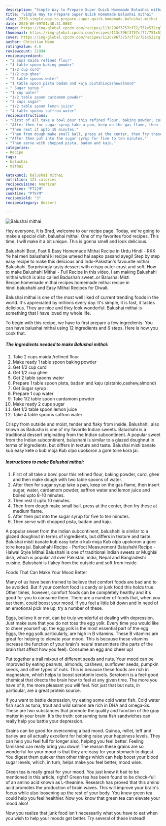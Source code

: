 ```yaml
---
description: "Simple Way to Prepare Super Quick Homemade Balushai mithai"
title: "Simple Way to Prepare Super Quick Homemade Balushai mithai"
slug: 2378-simple-way-to-prepare-super-quick-homemade-balushai-mithai
date: 2020-09-09T01:40:31.080Z
image: https://img-global.cpcdn.com/recipes/113c796f3757cf72/751x532cq70/balushai-mithai-recipe-main-photo.jpg
thumbnail: https://img-global.cpcdn.com/recipes/113c796f3757cf72/751x532cq70/balushai-mithai-recipe-main-photo.jpg
cover: https://img-global.cpcdn.com/recipes/113c796f3757cf72/751x532cq70/balushai-mithai-recipe-main-photo.jpg
author: Christian Mann
ratingvalue: 4.6
reviewcount: 21894
recipeingredient:
- "2 cups maida refined flour"
- "1 table spoon baking powder"
- "1/2 cup curd"
- "1/2 cup ghee"
- "2 table spoons water"
- "1 table spoon pista badam and kaju pistahiocashewalmond"
- " Sugar syrup "
- "1 cup water"
- "1/2 table spoon cardamom powder"
- "2 cups sugar"
- "1/2 table spoon lemon juice"
- "4 table spoons saffron water"
recipeinstructions:
- "First of all take a bowl pour this refined flour, baking powder, curd, ghee and then make dough with two table spoons of water."
- "After then for sugar syrup take a pan, keep on the gas flame, then insert sugar, water, cardamom powder, saffron water and lemon juice and boiled upto 8-10 minutes."
- "Then rest it upto 10 minutes."
- "Then from dough make small ball, press at the center, then fry these at medium flame."
- "After then put into the sugar syrup for five to ten minutes."
- "Then serve with chopped pista, badam and kaju."
categories:
- Recipe
tags:
- balushai
- mithai

katakunci: balushai mithai 
nutrition: 121 calories
recipecuisine: American
preptime: "PT12M"
cooktime: "PT57M"
recipeyield: "3"
recipecategory: Dessert

---
```



![Balushai mithai](https://img-global.cpcdn.com/recipes/113c796f3757cf72/751x532cq70/balushai-mithai-recipe-main-photo.jpg)

Hey everyone, it is Brad, welcome to our recipe page. Today, we're going to make a special dish, balushai mithai. One of my favorites food recipes. This time, I will make it a bit unique. This is gonna smell and look delicious.

Balushahi Best, Fast &amp; Easy Homemade Mithai Recipe in Urdu Hindi - RKK Ye hai meri balushahi ki recipe umeed hai aapko pasand ayegi! Step by step easy recipe to make this delicious and Indo-Pakistan&#39;s favourite mithai Balushahi. Surprisingly tasty dessert with crispy outer crust and soft. How to make Balushahi Mithai - Full Recipe In this video, I am making Balushahi mithai which is also called Badushah sweet..or Balushai Misti Recipe.homemade mithai recipes.homemade mithai recipe in hindi.balushahi and Easy Mithai Recipes for Diwali.

Balushai mithai is one of the most well liked of current trending foods in the world. It's appreciated by millions every day. It's simple, it is fast, it tastes delicious. They are nice and they look wonderful. Balushai mithai is something that I have loved my whole life.


To begin with this recipe, we have to first prepare a few ingredients. You can have balushai mithai using 12 ingredients and 6 steps. Here is how you cook that.

<!--inarticleads1-->

##### The ingredients needed to make Balushai mithai:

1. Take 2 cups maida /refined flour
1. Make ready 1 table spoon baking powder
1. Get 1/2 cup curd
1. Get 1/2 cup ghee
1. Get 2 table spoons water
1. Prepare 1 table spoon pista, badam and kaju (pistahio,cashew,almond)
1. Get  Sugar syrup :
1. Prepare 1 cup water
1. Take 1/2 table spoon cardamom powder
1. Make ready 2 cups sugar
1. Get 1/2 table spoon lemon juice
1. Take 4 table spoons saffron water


Crispy from outside and moist, tender and flaky from inside, Balushahi, also known as Badusha is one of my favorite Indian sweets. Balushahi is a traditional dessert originating from the Indian subcontinent. A popular sweet from the Indian subcontinent, balushahi is similar to a glazed doughnut in terms of ingredients, but differs in texture and taste. Balushai misti banate kub easy kete o kub moja Kub olpo upokoron a gore toire kora jai. 

<!--inarticleads2-->

##### Instructions to make Balushai mithai:

1. First of all take a bowl pour this refined flour, baking powder, curd, ghee and then make dough with two table spoons of water.
1. After then for sugar syrup take a pan, keep on the gas flame, then insert sugar, water, cardamom powder, saffron water and lemon juice and boiled upto 8-10 minutes.
1. Then rest it upto 10 minutes.
1. Then from dough make small ball, press at the center, then fry these at medium flame.
1. After then put into the sugar syrup for five to ten minutes.
1. Then serve with chopped pista, badam and kaju.


A popular sweet from the Indian subcontinent, balushahi is similar to a glazed doughnut in terms of ingredients, but differs in texture and taste. Balushai misti banate kub easy kete o kub moja Kub olpo upokoron a gore toire kora jai. Balushahi Recipe - Perfect Measurement Balushahi Recipe - Halwai Style Mithai Balushahi is one of traditional Indian sweets or Mughlai dish, which is popular all over Pakistan, india, Nepal and Bangladeshi cuisine. Balushahi is flakey from the outside and soft from inside. 

Foods That Can Make Your Mood Better


Many of us have been trained to believe that comfort foods are bad and to be avoided. But if your comfort food is candy or junk food this holds true. Other times, however, comfort foods can be completely healthy and it's good for you to consume them. There are a number of foods that, when you eat them, could boost your mood. If you feel a little bit down and in need of an emotional pick me up, try a number of these.

Eggs, believe it or not, can be truly wonderful at dealing with depression. Just make sure that you do not toss the egg yolk. Every time you would like to cheer yourself up, the egg yolk is the most essential part of the egg. Eggs, the egg yolk particularly, are high in B vitamins. These B vitamins are great for helping to elevate your mood. This is because these vitamins increase the function of your brain's neural transmitters (the parts of the brain that affect how you feel). Consume an egg and cheer up!

Put together a trail mixout of different seeds and nuts. Your mood can be improved by eating peanuts, almonds, cashews, sunflower seeds, pumpkin seeds, and other types of nuts. This is because these foods are rich in magnesium, which helps to boost serotonin levels. Serotonin is a feel-good chemical that directs the brain how to feel at any given time. The more you have of it, the more pleasant you will feel. Not just that but nuts, in particular, are a great protein source.

If you want to battle depression, try eating some cold water fish. Cold water fish such as tuna, trout and wild salmon are rich in DHA and omega-3s. These are two substances that promote the quality and function of the gray matter in your brain. It's the truth: consuming tuna fish sandwiches can really help you battle your depression. 

Grains can be good for overcoming a bad mood. Quinoa, millet, teff and barley are all actually excellent for helping raise your happiness levels. They can help you feel full for longer also, helping you feel better. Feeling famished can really bring you down! The reason these grains are so wonderful for your mood is that they are easy for your stomach to digest. You digest them quicker than other things which can help boost your blood sugar levels, which, in turn, helps make you feel better, mood wise.

Green tea is really great for your mood. You just knew it had to be mentioned in this article, right? Green tea has been found to be chock-full of an amino acid known as L-theanine. Research has proved that this amino acid promotes the production of brain waves. This will improve your brain's focus while also loosening up the rest of your body. You knew green tea could help you feel healthier. Now you know that green tea can elevate your mood also!

Now you realize that junk food isn't necessarily what you have to eat when you wish to help your moods get better. Try several of these instead!

